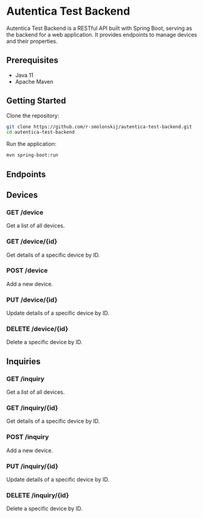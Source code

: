 # Autentica Test Backend

Autentica Test Backend is a RESTful API built with Spring Boot, serving as the backend for a web application. It provides endpoints to manage devices and their properties.

## Prerequisites

- Java 11
- Apache Maven

## Getting Started

Clone the repository:

```bash
git clone https://github.com/r-smolonskij/autentica-test-backend.git
cd autentica-test-backend
```

Run the application:

```bash
mvn spring-boot:run
```

## Endpoints

## Devices 

### GET /device

Get a list of all devices.

### GET /device/{id}

Get details of a specific device by ID.

### POST /device

Add a new device.

### PUT /device/{id}

Update details of a specific device by ID.

### DELETE /device/{id}

Delete a specific device by ID.

## Inquiries 

### GET /inquiry

Get a list of all devices.

### GET /inquiry/{id}

Get details of a specific device by ID.

### POST /inquiry

Add a new device.

### PUT /inquiry/{id}

Update details of a specific device by ID.

### DELETE /inquiry/{id}

Delete a specific device by ID.
